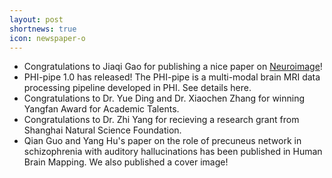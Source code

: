 ```yaml
---
layout: post
shortnews: true
icon: newspaper-o
---
```

- Congratulations to Jiaqi Gao for publishing a nice paper on [Neuroimage](https://www.sciencedirect.com/science/article/pii/S1053811920307631#!)!
- PHI-pipe 1.0 has released! The PHI-pipe is a multi-modal brain MRI data processing pipeline developed in PHI. See details here.
- Congratulations to Dr. Yue Ding and Dr. Xiaochen Zhang for winning Yangfan Award for Academic Talents.
- Congratulations to Dr. Zhi Yang for recieving a research grant from Shanghai Natural Science Foundation.
- Qian Guo and Yang Hu's paper on the role of precuneus network in schizophrenia with auditory hallucinations has been published in Human Brain Mapping. We also published a cover image!

